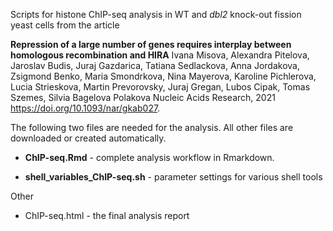 Scripts for histone ChIP-seq analysis in WT and *dbl2* knock-out fission yeast cells from the article 

**Repression of a large number of genes requires interplay between homologous recombination and HIRA**
Ivana Misova, Alexandra Pitelova, Jaroslav Budis, Juraj Gazdarica, Tatiana Sedlackova, Anna Jordakova, Zsigmond Benko, Maria Smondrkova, Nina Mayerova, Karoline Pichlerova, Lucia Strieskova, Martin Prevorovsky, Juraj Gregan, Lubos Cipak, Tomas Szemes, Silvia Bagelova Polakova
Nucleic Acids Research, 2021 
https://doi.org/10.1093/nar/gkab027.

The following two files are needed for the analysis. All other files are downloaded or created automatically.

* **ChIP-seq.Rmd** - complete analysis workflow in Rmarkdown.

* **shell_variables_ChIP-seq.sh** - parameter settings for various shell tools


Other

* ChIP-seq.html - the final analysis report
